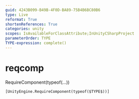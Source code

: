 ```yaml
---
guid: 4243B099-B49B-4F0D-BA89-75B4B6BC80B6
type: Live
reformat: True
shortenReferences: True
categories: unity
scopes: IsAvailableForClassAttribute;InUnityCSharpProject
parameterOrder: TYPE
TYPE-expression: complete()
---
```


# reqcomp

RequireComponent(typeof(...))

```
[UnityEngine.RequireComponent(typeof($TYPE$))]
```